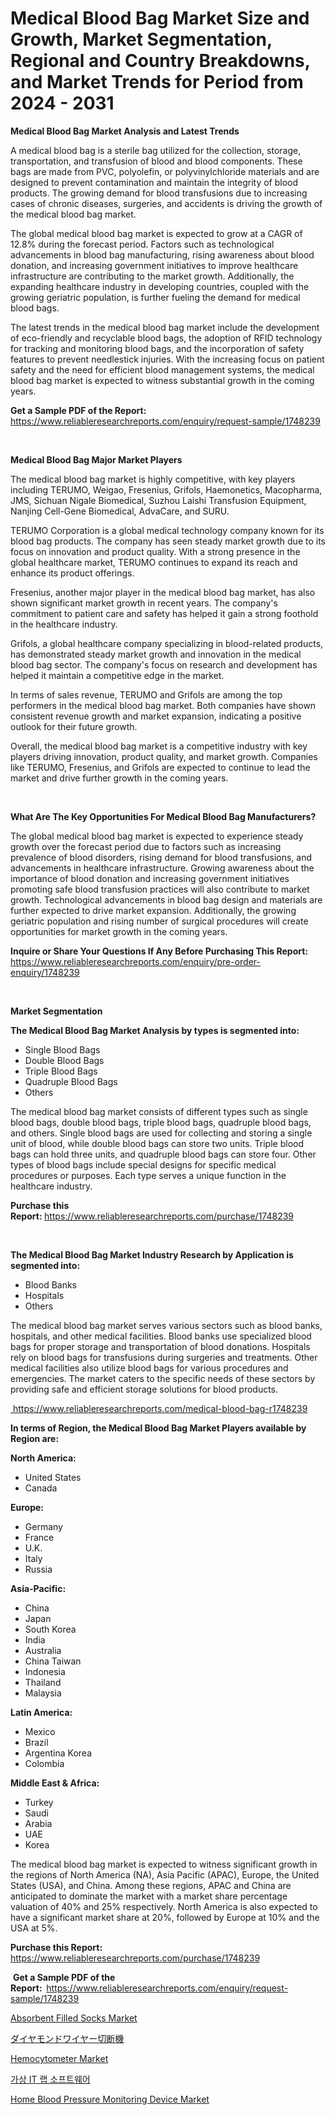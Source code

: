<p><h1>Medical Blood Bag Market Size and Growth, Market Segmentation, Regional and Country Breakdowns, and Market Trends for Period from 2024 -  2031</h1></p><p><strong>Medical Blood Bag Market Analysis and Latest Trends</strong></p>
<p><p>A medical blood bag is a sterile bag utilized for the collection, storage, transportation, and transfusion of blood and blood components. These bags are made from PVC, polyolefin, or polyvinylchloride materials and are designed to prevent contamination and maintain the integrity of blood products. The growing demand for blood transfusions due to increasing cases of chronic diseases, surgeries, and accidents is driving the growth of the medical blood bag market.</p><p>The global medical blood bag market is expected to grow at a CAGR of 12.8% during the forecast period. Factors such as technological advancements in blood bag manufacturing, rising awareness about blood donation, and increasing government initiatives to improve healthcare infrastructure are contributing to the market growth. Additionally, the expanding healthcare industry in developing countries, coupled with the growing geriatric population, is further fueling the demand for medical blood bags.</p><p>The latest trends in the medical blood bag market include the development of eco-friendly and recyclable blood bags, the adoption of RFID technology for tracking and monitoring blood bags, and the incorporation of safety features to prevent needlestick injuries. With the increasing focus on patient safety and the need for efficient blood management systems, the medical blood bag market is expected to witness substantial growth in the coming years.</p></p>
<p><strong>Get a Sample PDF of the Report:&nbsp;</strong> <a href="https://www.reliableresearchreports.com/enquiry/request-sample/1748239">https://www.reliableresearchreports.com/enquiry/request-sample/1748239</a></p>
<p>&nbsp;</p>
<p><strong>Medical Blood Bag Major Market Players</strong></p>
<p><p>The medical blood bag market is highly competitive, with key players including TERUMO, Weigao, Fresenius, Grifols, Haemonetics, Macopharma, JMS, Sichuan Nigale Biomedical, Suzhou Laishi Transfusion Equipment, Nanjing Cell-Gene Biomedical, AdvaCare, and SURU.</p><p>TERUMO Corporation is a global medical technology company known for its blood bag products. The company has seen steady market growth due to its focus on innovation and product quality. With a strong presence in the global healthcare market, TERUMO continues to expand its reach and enhance its product offerings.</p><p>Fresenius, another major player in the medical blood bag market, has also shown significant market growth in recent years. The company's commitment to patient care and safety has helped it gain a strong foothold in the healthcare industry.</p><p>Grifols, a global healthcare company specializing in blood-related products, has demonstrated steady market growth and innovation in the medical blood bag sector. The company's focus on research and development has helped it maintain a competitive edge in the market.</p><p>In terms of sales revenue, TERUMO and Grifols are among the top performers in the medical blood bag market. Both companies have shown consistent revenue growth and market expansion, indicating a positive outlook for their future growth.</p><p>Overall, the medical blood bag market is a competitive industry with key players driving innovation, product quality, and market growth. Companies like TERUMO, Fresenius, and Grifols are expected to continue to lead the market and drive further growth in the coming years.</p></p>
<p>&nbsp;</p>
<p><strong>What Are The Key Opportunities For Medical Blood Bag Manufacturers?</strong></p>
<p><p>The global medical blood bag market is expected to experience steady growth over the forecast period due to factors such as increasing prevalence of blood disorders, rising demand for blood transfusions, and advancements in healthcare infrastructure. Growing awareness about the importance of blood donation and increasing government initiatives promoting safe blood transfusion practices will also contribute to market growth. Technological advancements in blood bag design and materials are further expected to drive market expansion. Additionally, the growing geriatric population and rising number of surgical procedures will create opportunities for market growth in the coming years.</p></p>
<p><strong>Inquire or Share Your Questions If Any Before Purchasing This Report:</strong> <a href="https://www.reliableresearchreports.com/enquiry/pre-order-enquiry/1748239">https://www.reliableresearchreports.com/enquiry/pre-order-enquiry/1748239</a></p>
<p>&nbsp;</p>
<p><strong>Market Segmentation</strong></p>
<p><strong>The Medical Blood Bag Market Analysis by types is segmented into:</strong></p>
<p><ul><li>Single Blood Bags</li><li>Double Blood Bags</li><li>Triple Blood Bags</li><li>Quadruple Blood Bags</li><li>Others</li></ul></p>
<p><p>The medical blood bag market consists of different types such as single blood bags, double blood bags, triple blood bags, quadruple blood bags, and others. Single blood bags are used for collecting and storing a single unit of blood, while double blood bags can store two units. Triple blood bags can hold three units, and quadruple blood bags can store four. Other types of blood bags include special designs for specific medical procedures or purposes. Each type serves a unique function in the healthcare industry.</p></p>
<p><strong>Purchase this Report:&nbsp;</strong><a href="https://www.reliableresearchreports.com/purchase/1748239">https://www.reliableresearchreports.com/purchase/1748239</a></p>
<p>&nbsp;</p>
<p><strong>The Medical Blood Bag Market Industry Research by Application is segmented into:</strong></p>
<p><ul><li>Blood Banks</li><li>Hospitals</li><li>Others</li></ul></p>
<p><p>The medical blood bag market serves various sectors such as blood banks, hospitals, and other medical facilities. Blood banks use specialized blood bags for proper storage and transportation of blood donations. Hospitals rely on blood bags for transfusions during surgeries and treatments. Other medical facilities also utilize blood bags for various procedures and emergencies. The market caters to the specific needs of these sectors by providing safe and efficient storage solutions for blood products.</p></p>
<p><a href="https://www.reliableresearchreports.com/medical-blood-bag-r1748239">&nbsp;https://www.reliableresearchreports.com/medical-blood-bag-r1748239</a></p>
<p><strong>In terms of Region, the Medical Blood Bag Market Players available by Region are:</strong></p>
<p>
    <p> <strong> North America: </strong>
        <ul>
            <li>United States</li>
            <li>Canada</li>
        </ul>
        </p> 
    <p> <strong> Europe: </strong>
        <ul>
            <li>Germany</li>
            <li>France</li>
            <li>U.K.</li>
            <li>Italy</li>
            <li>Russia</li>
        </ul>
        </p> 
    <p> <strong> Asia-Pacific: </strong>
        <ul>
            <li>China</li>
            <li>Japan</li>
            <li>South Korea</li>
            <li>India</li>
            <li>Australia</li>
            <li>China Taiwan</li>
            <li>Indonesia</li>
            <li>Thailand</li>
            <li>Malaysia</li>
        </ul>
        </p> 
    <p> <strong> Latin America: </strong>
        <ul>
            <li>Mexico</li>
            <li>Brazil</li>
            <li>Argentina Korea</li>
            <li>Colombia</li>
        </ul>
        </p> 
    <p> <strong> Middle East & Africa: </strong>
        <ul>
            <li>Turkey</li>
            <li>Saudi</li>
            <li>Arabia</li>
            <li>UAE</li>
            <li>Korea</li>
        </ul>
    </p>
    </p>
<p><p>The medical blood bag market is expected to witness significant growth in the regions of North America (NA), Asia Pacific (APAC), Europe, the United States (USA), and China. Among these regions, APAC and China are anticipated to dominate the market with a market share percentage valuation of 40% and 25% respectively. North America is also expected to have a significant market share at 20%, followed by Europe at 10% and the USA at 5%.</p></p>
<p><strong>Purchase this Report: </strong><a href="https://www.reliableresearchreports.com/purchase/1748239">https://www.reliableresearchreports.com/purchase/1748239</a></p>
<p>&nbsp;<strong>Get a Sample PDF of the Report:&nbsp;&nbsp;</strong><a href="https://www.reliableresearchreports.com/enquiry/request-sample/1748239">https://www.reliableresearchreports.com/enquiry/request-sample/1748239</a></p>
<p><strong></strong></p>
<p><p><a href="https://issuu.com/reportprime-2/docs/absorbent-filled-socks-market-size-2030.pptx">Absorbent Filled Socks Market</a></p><p><a href="https://github.com/andym141978/Market-Research-Report-List-1/blob/main/652360150054.md">ダイヤモンドワイヤー切断機</a></p><p><a href="https://github.com/joannagoyvaerts/Market-Research-Report-List-2/blob/main/hemocytometer-market.md">Hemocytometer Market</a></p><p><a href="https://github.com/vsckjg50460/Market-Research-Report-List-2/blob/main/628697545194.md">가상 IT 랩 소프트웨어</a></p><p><a href="https://github.com/abdelrhmankishk22/Market-Research-Report-List-4/blob/main/home-blood-pressure-monitoring-device-market.md">Home Blood Pressure Monitoring Device Market</a></p></p>